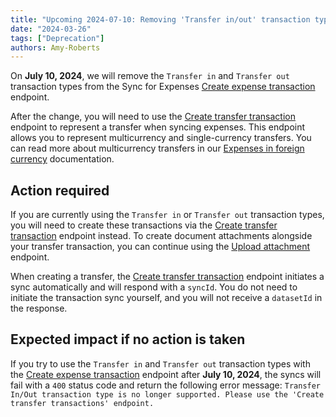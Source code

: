 ```yaml
---
title: "Upcoming 2024-07-10: Removing 'Transfer in/out' transaction types from Sync for Expenses"
date: "2024-03-26"
tags: ["Deprecation"]
authors: Amy-Roberts
---
```

On **July 10, 2024**, we will remove the `Transfer in` and `Transfer out` transaction types from the Sync for Expenses [Create expense transaction](/sync-for-expenses-api#/operations/create-expense-transaction) endpoint. 

<!--truncate-->

After the change, you will need to use the [Create transfer transaction](/sync-for-expenses-api#/operations/create-transfer-transaction) endpoint to represent a transfer when syncing expenses. This endpoint allows you to represent multicurrency and single-currency transfers. You can read more about multicurrency transfers in our [Expenses in foreign currency](https://docs.codat.io/expenses/fx-management#transfers) documentation.

## Action required

If you are currently using the `Transfer in` or `Transfer out` transaction types, you will need to create these transactions via the [Create transfer transaction](/sync-for-expenses-api#/operations/create-transfer-transaction) endpoint instead. To create document attachments alongside your transfer transaction, you can continue using the [Upload attachment](/sync-for-expenses-api#/operations/upload-expense-attachment) endpoint.

When creating a transfer, the [Create transfer transaction](https://docs.codat.io/sync-for-expenses-api#/operations/create-transfer-transaction) endpoint initiates a sync automatically and will respond with a `syncId`. You do not need to initiate the transaction sync yourself, and you will not receive a `datasetId` in the response.

## Expected impact if no action is taken

If you try to use the `Transfer in` and `Transfer out` transaction types with the [Create expense transaction](/sync-for-expenses-api#/operations/create-expense-transaction) endpoint after **July 10, 2024**, the syncs will fail with a `400` status code and return the following error message:
`Transfer In/Out transaction type is no longer supported. Please use the 'Create transfer transactions' endpoint.`

